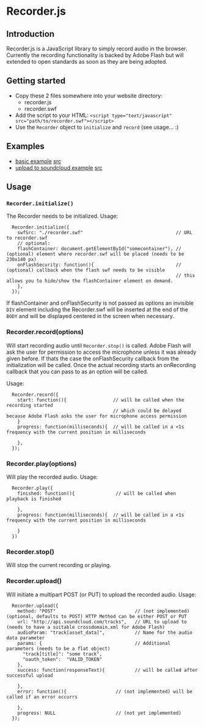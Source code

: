 # Recorder.js
## Introduction

Recorder.js is a JavaScript library to simply record audio in the browser.
Currently the recording functionality is backed by Adobe Flash but will extended to open standards as soon as they are being adopted.

## Getting started

  * Copy these 2 files somewhere into your website directory:
    * recorder.js
    * recorder.swf
  * Add the script to your HTML: ```<script type="text/javascript" src="path/to/recorder.swf"></script>```
  * Use the ``Recorder`` object to ``initialize`` and ``record`` (see usage... :)

## Examples

  * [basic example](http://recorderjs.ponyho.st/examples/example-1.html) [src](https://github.com/jwagener/recorder.js/blob/master/examples/example-1.html)
  * [upload to soundcloud example](http://recorderjs.ponyho.st/examples/example-2.html) [src](https://github.com/jwagener/recorder.js/blob/master/examples/example-2.html)

## Usage
### ``Recorder.initialize()``

The Recorder needs to be initialized. Usage:

      Recorder.initialize({
        swfSrc: "./recorder.swf"                                  // URL to recorder.swf
        // optional:
        flashContainer: document.getElementById("somecontainer"), // (optional) element where recorder.swf will be placed (needs to be 230x140 px)
        onFlashSecurity: function(){                              // (optional) callback when the flash swf needs to be visible
                                                                  // this allows you to hide/show the flashContainer element on demand.
        },
      });

If flashContainer and onFlashSecurity is not passed as options an invisible ``DIV`` element including the Recorder.swf will be
inserted at the end of the ``BODY`` and will be displayed centered in the screen when necessary.

### Recorder.record(options)

Will start recording audio until ``Recorder.stop()`` is called.
Adobe Flash will ask the user for permission to access the microphone unless it was already given before.
If thats the case the onFlashSecurity callback from the initialization will be called.
Once the actual recording starts an onRecording callback that you can pass to as an option will be called.

Usage:

      Recorder.record({
        start: function(){                 // will be called when the recording started 
                                           // which could be delayed because Adobe Flash asks the user for microphone access permission
        }
        progress: function(milliseconds){  // will be called in a <1s frequency with the current position in milliseconds
          
        },
      });

### Recorder.play(options)

Will play the recorded audio. Usage:

      Recorder.play({
        finished: function(){               // will be called when playback is finished
          
        },
        progress: function(milliseconds){  // will be called in a <1s frequency with the current position in milliseconds
          
        }
      })

### Recorder.stop()

Will stop the current recording or playing.

### Recorder.upload()

Will initiate a multipart POST (or PUT) to upload the recorded audio. Usage:

      Recorder.upload({
        method: "POST"                             // (not implemented) (optional, defaults to POST) HTTP Method can be either POST or PUT 
        url: "http://api.soundcloud.com/tracks",   // URL to upload to (needs to have a suitable crossdomain.xml for Adobe Flash)
        audioParam: "track[asset_data]",           // Name for the audio data parameter
        params: {                                  // Additional parameters (needs to be a flat object)
          "track[title]": "some track",
          "oauth_token":  "VALID_TOKEN"
        },
        success: function(responseText){           // will be called after successful upload
        
        },
        error: function(){                  // (not implemented) will be called if an error occurrs
        
        },
        progress: NULL                      // (not yet implemented)
      });


